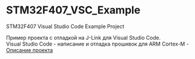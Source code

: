 # STM32F407_VSC_Example
STM32F407 Visual Studio Code Example Project<br>

Пример проекта с отладкой на J-Link для Visual Studio Code.<br>
Visual Studio Code - написание и отладка прошивок для ARM Cortex-M - [Описание проекта](https://adelectronics.ru/2019/04/22/visual-studio-code-написание-и-отладка-прошивок-для-arm-co/)<br>